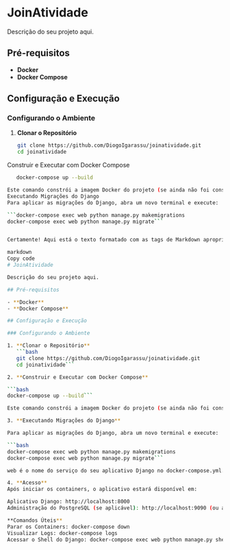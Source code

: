# JoinAtividade

Descrição do seu projeto aqui.

## Pré-requisitos

- **Docker**
- **Docker Compose**

## Configuração e Execução

### Configurando o Ambiente

1. **Clonar o Repositório**
   ```bash
   git clone https://github.com/DiogoIgarassu/joinatividade.git
   cd joinatividade

Construir e Executar com Docker Compose
```bash
   docker-compose up --build

Este comando constrói a imagem Docker do projeto (se ainda não foi construída) e inicia os containers definidos no docker-compose.yml.
Executando Migrações do Django
Para aplicar as migrações do Django, abra um novo terminal e execute:

```docker-compose exec web python manage.py makemigrations
docker-compose exec web python manage.py migrate```


Certamente! Aqui está o texto formatado com as tags de Markdown apropriadas para o arquivo README.md do seu projeto Django "JoinAtividade". Você pode copiar este texto diretamente para o seu README.md:

markdown
Copy code
# JoinAtividade

Descrição do seu projeto aqui.

## Pré-requisitos

- **Docker**
- **Docker Compose**

## Configuração e Execução

### Configurando o Ambiente

1. **Clonar o Repositório**
   ```bash
   git clone https://github.com/DiogoIgarassu/joinatividade.git
   cd joinatividade```

2. **Construir e Executar com Docker Compose**

```bash
docker-compose up --build```

Este comando constrói a imagem Docker do projeto (se ainda não foi construída) e inicia os containers definidos no docker-compose.yml.

3. **Executando Migrações do Django**

Para aplicar as migrações do Django, abra um novo terminal e execute:

```bash
docker-compose exec web python manage.py makemigrations
docker-compose exec web python manage.py migrate```

web é o nome do serviço do seu aplicativo Django no docker-compose.yml.

4. **Acesso**
Após iniciar os containers, o aplicativo estará disponível em:

Aplicativo Django: http://localhost:8000
Administração do PostgreSQL (se aplicável): http://localhost:9090 (ou a porta configurada para o PgAdmin no docker-compose.yml)

**Comandos Úteis**
Parar os Containers: docker-compose down
Visualizar Logs: docker-compose logs
Acessar o Shell do Django: docker-compose exec web python manage.py shell
